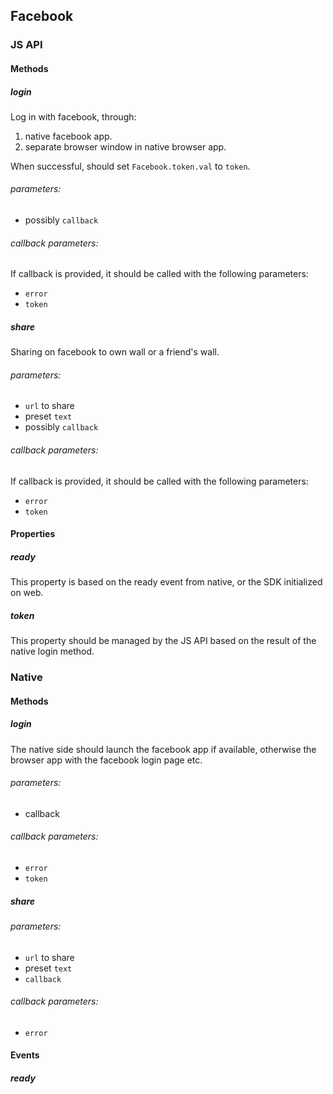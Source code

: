 ## Facebook

### JS API

#### Methods

##### login
Log in with facebook, through:
1. native facebook app.
2. separate browser window in native browser app.

When successful, should set `Facebook.token.val` to `token`.

###### parameters:
- possibly `callback`

###### callback parameters:
If callback is provided, it should be called with the following parameters:
- `error`
- `token`

##### share
Sharing on facebook to own wall or a friend's wall.

###### parameters:
- `url` to share
- preset `text`
- possibly `callback`

###### callback parameters:
If callback is provided, it should be called with the following parameters:
- `error`
- `token`

#### Properties

##### ready
This property is based on the ready event from native, or the SDK initialized on web.

##### token
This property should be managed by the JS API based on the result of the native login method.

### Native

#### Methods

##### login
The native side should launch the facebook app if available, otherwise the browser app with the facebook login page etc.

###### parameters:
- callback

###### callback parameters:
- `error`
- `token`

##### share

###### parameters:
- `url` to share
- preset `text`
- `callback`

###### callback parameters:
- `error`

#### Events

##### ready
